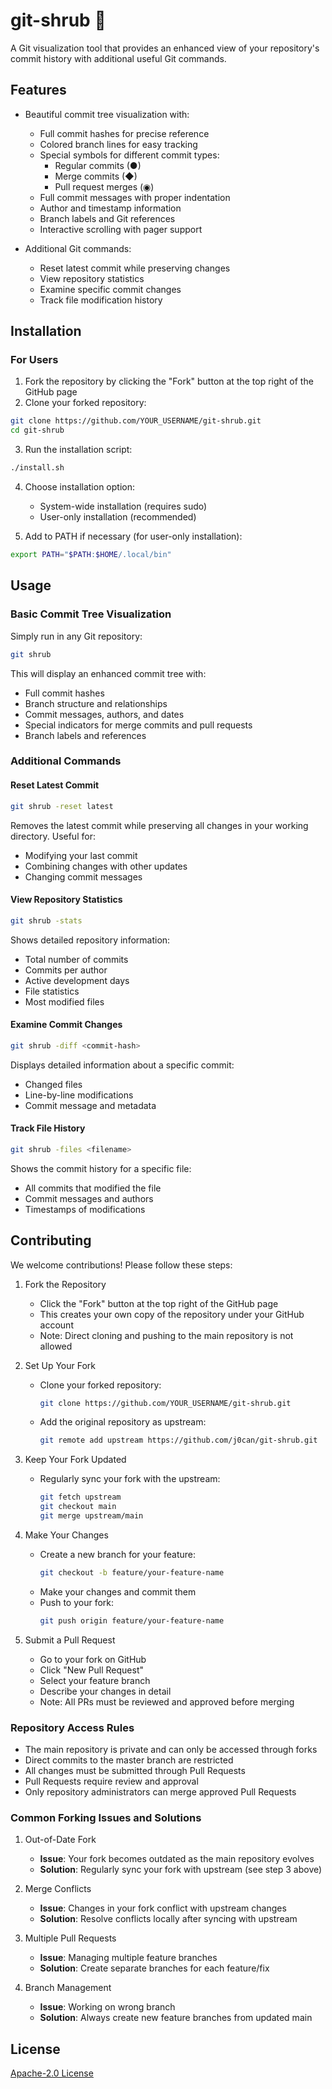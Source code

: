 # git-shrub 🌳

A Git visualization tool that provides an enhanced view of your repository's commit history with additional useful Git commands.

## Features

- Beautiful commit tree visualization with:
  - Full commit hashes for precise reference
  - Colored branch lines for easy tracking
  - Special symbols for different commit types:
    - Regular commits (●)
    - Merge commits (◆)
    - Pull request merges (◉)
  - Full commit messages with proper indentation
  - Author and timestamp information
  - Branch labels and Git references
  - Interactive scrolling with pager support

- Additional Git commands:
  - Reset latest commit while preserving changes
  - View repository statistics
  - Examine specific commit changes
  - Track file modification history

## Installation

### For Users

1. Fork the repository by clicking the "Fork" button at the top right of the GitHub page
2. Clone your forked repository:
```bash
git clone https://github.com/YOUR_USERNAME/git-shrub.git
cd git-shrub
```

3. Run the installation script:
```bash
./install.sh
```

4. Choose installation option:
   - System-wide installation (requires sudo)
   - User-only installation (recommended)

5. Add to PATH if necessary (for user-only installation):
```bash
export PATH="$PATH:$HOME/.local/bin"
```

## Usage

### Basic Commit Tree Visualization

Simply run in any Git repository:
```bash
git shrub
```

This will display an enhanced commit tree with:
- Full commit hashes
- Branch structure and relationships
- Commit messages, authors, and dates
- Special indicators for merge commits and pull requests
- Branch labels and references

### Additional Commands

#### Reset Latest Commit
```bash
git shrub -reset latest
```
Removes the latest commit while preserving all changes in your working directory. Useful for:
- Modifying your last commit
- Combining changes with other updates
- Changing commit messages

#### View Repository Statistics
```bash
git shrub -stats
```
Shows detailed repository information:
- Total number of commits
- Commits per author
- Active development days
- File statistics
- Most modified files

#### Examine Commit Changes
```bash
git shrub -diff <commit-hash>
```
Displays detailed information about a specific commit:
- Changed files
- Line-by-line modifications
- Commit message and metadata

#### Track File History
```bash
git shrub -files <filename>
```
Shows the commit history for a specific file:
- All commits that modified the file
- Commit messages and authors
- Timestamps of modifications

## Contributing

We welcome contributions! Please follow these steps:

1. Fork the Repository
   - Click the "Fork" button at the top right of the GitHub page
   - This creates your own copy of the repository under your GitHub account
   - Note: Direct cloning and pushing to the main repository is not allowed

2. Set Up Your Fork
   - Clone your forked repository:
     ```bash
     git clone https://github.com/YOUR_USERNAME/git-shrub.git
     ```
   - Add the original repository as upstream:
     ```bash
     git remote add upstream https://github.com/j0can/git-shrub.git
     ```

3. Keep Your Fork Updated
   - Regularly sync your fork with the upstream:
     ```bash
     git fetch upstream
     git checkout main
     git merge upstream/main
     ```

4. Make Your Changes
   - Create a new branch for your feature:
     ```bash
     git checkout -b feature/your-feature-name
     ```
   - Make your changes and commit them
   - Push to your fork:
     ```bash
     git push origin feature/your-feature-name
     ```

5. Submit a Pull Request
   - Go to your fork on GitHub
   - Click "New Pull Request"
   - Select your feature branch
   - Describe your changes in detail
   - Note: All PRs must be reviewed and approved before merging

### Repository Access Rules

- The main repository is private and can only be accessed through forks
- Direct commits to the master branch are restricted
- All changes must be submitted through Pull Requests
- Pull Requests require review and approval
- Only repository administrators can merge approved Pull Requests

### Common Forking Issues and Solutions

1. Out-of-Date Fork
   - **Issue**: Your fork becomes outdated as the main repository evolves
   - **Solution**: Regularly sync your fork with upstream (see step 3 above)

2. Merge Conflicts
   - **Issue**: Changes in your fork conflict with upstream changes
   - **Solution**: Resolve conflicts locally after syncing with upstream

3. Multiple Pull Requests
   - **Issue**: Managing multiple feature branches
   - **Solution**: Create separate branches for each feature/fix

4. Branch Management
   - **Issue**: Working on wrong branch
   - **Solution**: Always create new feature branches from updated main

## License

[Apache-2.0 License](LICENSE)
